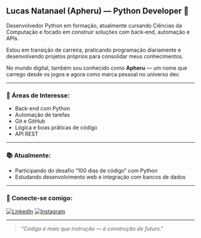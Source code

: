 ## Lucas Natanael (Apheru) — Python Developer 🐍

Desenvolvedor Python em formação, atualmente cursando Ciências da Computação e focado em construir soluções com back-end, automação e APIs.

Estou em transição de carreira, praticando programação diariamente e desenvolvendo projetos próprios para consolidar meus conhecimentos.

No mundo digital, também sou conhecido como **Apheru** — um nome que carrego desde os jogos e agora como marca pessoal no universo dev.

---

### 🚀 Áreas de Interesse:
- Back-end com Python
- Automação de tarefas
- Git e GitHub
- Lógica e boas práticas de código
- API REST

---

### 📚 Atualmente:
- Participando do desafio “100 dias de código” com Python
- Estudando desenvolvimento web e integração com bancos de dados

---

### 🤝 Conecte-se comigo:
[![LinkedIn](https://img.shields.io/badge/LinkedIn-black?style=for-the-badge&logo=linkedin)](https://www.linkedin.com/in/luka2777/)
[![Instagram](https://img.shields.io/badge/Instagram-black?style=for-the-badge&logo=instagram)](https://www.instagram.com/apherudev/)

---

> *"Código é mais que instrução — é construção de futuro."*
